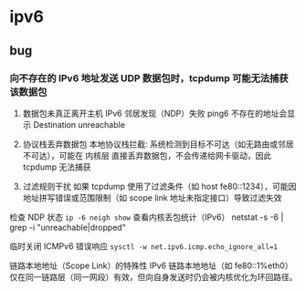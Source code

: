 # ipv6

## bug

### 向不存在的 IPv6 地址发送 UDP 数据包时，tcpdump 可能无法捕获该数据包

1. 数据包未真正离开主机
IPv6 邻居发现（NDP）失败
ping6 不存在的地址会显示 Destination unreachable

2. 协议栈丢弃数据包
本地协议栈拦截: 系统检测到目标不可达（如无路由或邻居不可达），可能在 内核层 直接丢弃数据包，不会传递给网卡驱动，因此 tcpdump 无法捕获
3. 过滤规则干扰
如果 tcpdump 使用了过滤条件（如 host fe80::1234），可能因地址拼写错误或范围限制（如 scope link 地址未指定接口）导致过滤失效

检查 NDP 状态 `ip -6 neigh show`
查看内核丢包统计（IPv6） netstat -s -6 | grep -i "unreachable\|dropped"

临时关闭 ICMPv6 错误响应 `sysctl -w net.ipv6.icmp.echo_ignore_all=1`

链路本地地址（Scope Link）的特殊性
IPv6 链路本地地址（如 fe80::1%eth0）仅在同一链路层（同一网段）有效，但向自身发送时仍会被内核优化为环回路径。

